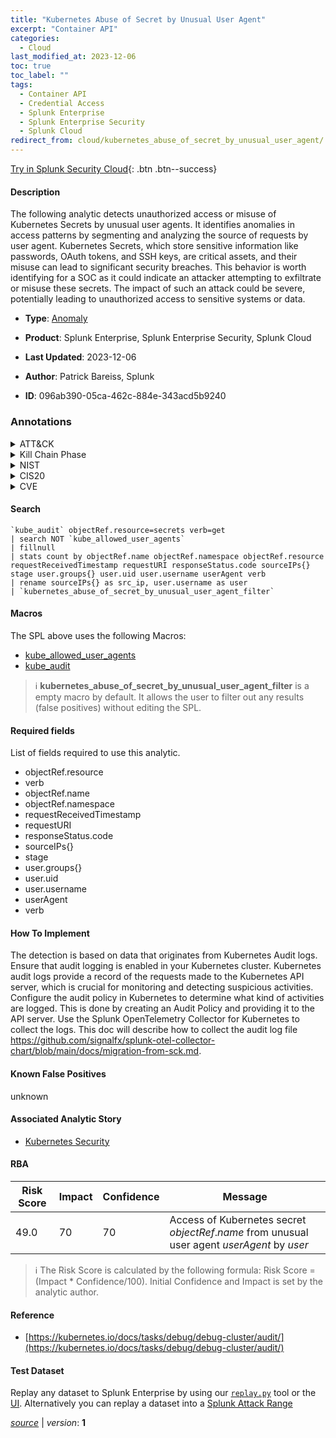 ```yaml
---
title: "Kubernetes Abuse of Secret by Unusual User Agent"
excerpt: "Container API"
categories:
  - Cloud
last_modified_at: 2023-12-06
toc: true
toc_label: ""
tags:
  - Container API
  - Credential Access
  - Splunk Enterprise
  - Splunk Enterprise Security
  - Splunk Cloud
redirect_from: cloud/kubernetes_abuse_of_secret_by_unusual_user_agent/
---
```




[Try in Splunk Security Cloud](https://www.splunk.com/en_us/cyber-security.html){: .btn .btn--success}

#### Description

The following analytic detects unauthorized access or misuse of Kubernetes Secrets by unusual user agents. It identifies anomalies in access patterns by segmenting and analyzing the source of requests by user agent. Kubernetes Secrets, which store sensitive information like passwords, OAuth tokens, and SSH keys, are critical assets, and their misuse can lead to significant security breaches. This behavior is worth identifying for a SOC as it could indicate an attacker attempting to exfiltrate or misuse these secrets. The impact of such an attack could be severe, potentially leading to unauthorized access to sensitive systems or data.

- **Type**: [Anomaly](https://github.com/splunk/security_content/wiki/Detection-Analytic-Types)
- **Product**: Splunk Enterprise, Splunk Enterprise Security, Splunk Cloud

- **Last Updated**: 2023-12-06
- **Author**: Patrick Bareiss, Splunk
- **ID**: 096ab390-05ca-462c-884e-343acd5b9240

### Annotations
<details>
  <summary>ATT&CK</summary>

<div markdown="1">

#### [ATT&CK](https://attack.mitre.org/)

| ID          | Technique   | Tactic         |
| ----------- | ----------- |--------------- |
| [T1552.007](https://attack.mitre.org/techniques/T1552/007/) | Container API | Credential Access |

</div>
</details>


<details>
  <summary>Kill Chain Phase</summary>

<div markdown="1">

* Exploitation


</div>
</details>


<details>
  <summary>NIST</summary>

<div markdown="1">

* DE.AE



</div>
</details>

<details>
  <summary>CIS20</summary>

<div markdown="1">

* CIS 13



</div>
</details>

<details>
  <summary>CVE</summary>

<div markdown="1">


</div>
</details>


#### Search

```
`kube_audit` objectRef.resource=secrets verb=get 
| search NOT `kube_allowed_user_agents` 
| fillnull 
| stats count by objectRef.name objectRef.namespace objectRef.resource requestReceivedTimestamp requestURI responseStatus.code sourceIPs{} stage user.groups{} user.uid user.username userAgent verb 
| rename sourceIPs{} as src_ip, user.username as user 
| `kubernetes_abuse_of_secret_by_unusual_user_agent_filter` 
```

#### Macros
The SPL above uses the following Macros:
* [kube_allowed_user_agents](https://github.com/splunk/security_content/blob/develop/macros/kube_allowed_user_agents.yml)
* [kube_audit](https://github.com/splunk/security_content/blob/develop/macros/kube_audit.yml)

> :information_source:
> **kubernetes_abuse_of_secret_by_unusual_user_agent_filter** is a empty macro by default. It allows the user to filter out any results (false positives) without editing the SPL.



#### Required fields
List of fields required to use this analytic.
* objectRef.resource
* verb
* objectRef.name
* objectRef.namespace
* requestReceivedTimestamp
* requestURI
* responseStatus.code
* sourceIPs{}
* stage
* user.groups{}
* user.uid
* user.username
* userAgent
* verb



#### How To Implement
The detection is based on data that originates from Kubernetes Audit logs. Ensure that audit logging is enabled in your Kubernetes cluster. Kubernetes audit logs provide a record of the requests made to the Kubernetes API server, which is crucial for monitoring and detecting suspicious activities. Configure the audit policy in Kubernetes to determine what kind of activities are logged. This is done by creating an Audit Policy and providing it to the API server. Use the Splunk OpenTelemetry Collector for Kubernetes to collect the logs. This doc will describe how to collect the audit log file https://github.com/signalfx/splunk-otel-collector-chart/blob/main/docs/migration-from-sck.md.
#### Known False Positives
unknown

#### Associated Analytic Story
* [Kubernetes Security](/stories/kubernetes_security)




#### RBA

| Risk Score  | Impact      | Confidence   | Message      |
| ----------- | ----------- |--------------|--------------|
| 49.0 | 70 | 70 | Access of Kubernetes secret $objectRef.name$ from unusual user agent $userAgent$ by $user$ |


> :information_source:
> The Risk Score is calculated by the following formula: Risk Score = (Impact * Confidence/100). Initial Confidence and Impact is set by the analytic author.


#### Reference

* [https://kubernetes.io/docs/tasks/debug/debug-cluster/audit/](https://kubernetes.io/docs/tasks/debug/debug-cluster/audit/)



#### Test Dataset
Replay any dataset to Splunk Enterprise by using our [`replay.py`](https://github.com/splunk/attack_data#using-replaypy) tool or the [UI](https://github.com/splunk/attack_data#using-ui).
Alternatively you can replay a dataset into a [Splunk Attack Range](https://github.com/splunk/attack_range#replay-dumps-into-attack-range-splunk-server)




[*source*](https://github.com/splunk/security_content/tree/develop/detections/cloud/kubernetes_abuse_of_secret_by_unusual_user_agent.yml) \| *version*: **1**